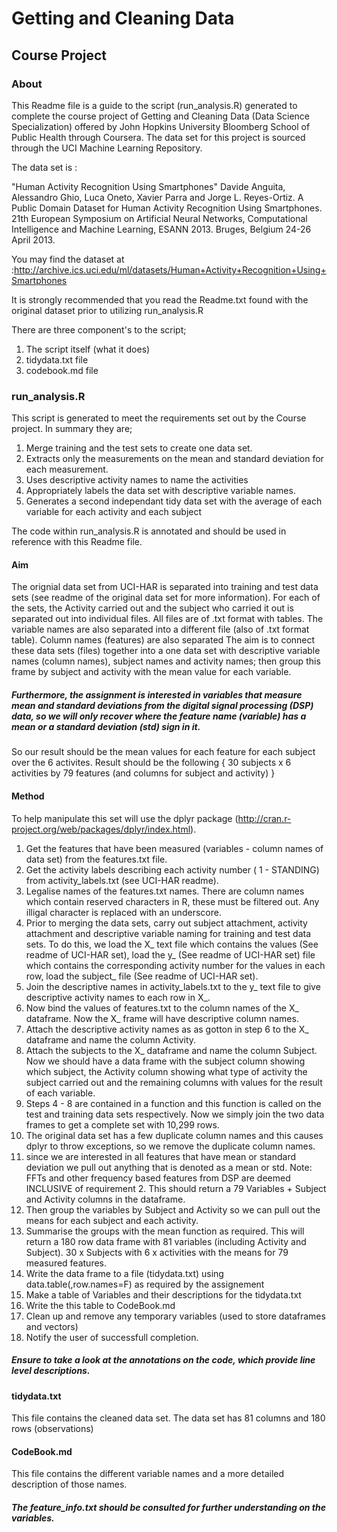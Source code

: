 # Getting and Cleaning Data
## Course Project

### About
This Readme file is a guide to the script (run_analysis.R) generated to complete the course project of Getting and Cleaning Data (Data Science Specialization) offered by John Hopkins University Bloomberg School of Public Health through Coursera. 
The data set for this project is sourced through the UCI Machine Learning Repository. 

The data set is :

"Human Activity Recognition Using Smartphones"  Davide Anguita, Alessandro Ghio, Luca Oneto, Xavier Parra and Jorge L. Reyes-Ortiz. A Public Domain Dataset for Human Activity Recognition Using Smartphones. 21th European Symposium on Artificial Neural Networks, Computational Intelligence and Machine Learning, ESANN 2013. Bruges, Belgium 24-26 April 2013.

You may find the dataset at :http://archive.ics.uci.edu/ml/datasets/Human+Activity+Recognition+Using+Smartphones

It is strongly recommended that you read the Readme.txt found with the original dataset prior to utilizing run_analysis.R

There are three component's to the script;
1. The script itself (what it does)
2. tidydata.txt file
3. codebook.md file

### run_analysis.R
This script is generated to meet the requirements set out by the Course project. In summary they are;

1. Merge training and the test sets to create one data set.
2. Extracts only the measurements on the mean and standard deviation for each measurement.
3. Uses descriptive activity names to name the activities
4. Appropriately labels the data set with descriptive variable names.
5. Generates a second independant tidy data set with the average of each variable for each activity and each subject

The code within run_analysis.R is annotated and should be used in reference with this Readme file. 
#### Aim
The orignial data set from UCI-HAR is separated into training and test data sets (see readme of the original data set for more information). For each of the sets, the Activity carried out and the subject who carried it out is separated out into individual files. All files are of .txt format with tables. The variable names are also separated into a different file (also of .txt format table). Column names (features) are also separated 
The aim is to connect these data sets (files) together into a one data set with descriptive variable names (column names), subject names and activity names; then group this frame by subject and activity with the mean value for each variable. 

##### Furthermore, the assignment is interested in variables that measure mean and standard deviations from the digital signal processing (DSP) data, so we will only recover where the feature name (variable) has a mean or a standard deviation (std) sign in it. 

So our result should be the mean values for each feature for each subject over the 6 activites. Result should be the following { 30 subjects x 6 activities by 79 features (and columns for subject and activity) } 

#### Method
To help manipulate this set will use the dplyr package (http://cran.r-project.org/web/packages/dplyr/index.html).

1. Get the features that have been measured (variables - column names of data set) from the features.txt file.
2. Get the activity labels describing each activity number ( 1 - STANDING) from activity_labels.txt (see UCI-HAR readme).
3. Legalise names of the features.txt names. There are column names which contain reserved characters in R, these must be filtered out. Any illigal character is replaced with an underscore. 
4. Prior to merging the data sets, carry out subject attachment, activity attachment and descriptive variable naming for training and test data sets. To do this, we load the X_ text file which contains the values (See readme of UCI-HAR set), load the y_ (See readme of UCI-HAR set) file which contains the corresponding activity number for the values in each row, load the subject_ file (See readme of UCI-HAR set).
5. Join the descriptive names in activity_labels.txt to the y_ text file to give descriptive activity names to each row in X_.
6. Now bind the values of features.txt to the column names of the X_ dataframe. Now the X_ frame will have descriptive column names.
7. Attach the descriptive activity names as as gotton in step 6 to the X_ dataframe and name the column Activity.
8. Attach the subjects to the X_ dataframe and name the column Subject. Now we should have a data frame with the subject column showing which subject, the Activity column showing what type of activity the subject carried out and the remaining columns with values for the result of each variable.
9. Steps 4 - 8 are contained in a function and this function is called on the test and training data sets respectively. Now we simply join the two data frames to get a complete set with 10,299 rows.
10. The original data set has a few duplicate column names and this causes dplyr to throw exceptions, so we remove the duplicate column names.
11. since we are interested in all features that have mean or standard deviation we pull out anything that is denoted as a mean or std. Note: FFTs and other frequency based features from DSP are deemed INCLUSIVE of requirement 2. This should return a 79 Variables + Subject and Activity columns in the dataframe.
12. Then group the variables by Subject and Activity so we can pull out the means for each subject and each activity.
13. Summarise the groups with the mean function as required. This will return a 180 row data frame with 81 variables (including Activity and Subject). 30 x Subjects with 6 x activities with the means for 79 measured features. 
14. Write the data frame to a file (tidydata.txt) using data.table(,row.names=F) as required by the assignement
15. Make a table of Variables and their descriptions for the tidydata.txt
16. Write the this table to CodeBook.md
17. Clean up and remove any temporary variables (used to store dataframes and vectors)
18. Notify the user of successfull completion.

##### Ensure to take a look at the annotations on the code, which provide line level descriptions. 

#### tidydata.txt
This file contains the cleaned data set. The data set has 81 columns and 180 rows (observations)
#### CodeBook.md
This file contains the different variable names and a more detailed description of those names.
##### The feature_info.txt should be consulted for further understanding on the variables.
